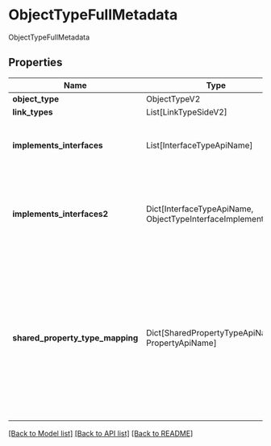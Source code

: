 # ObjectTypeFullMetadata

ObjectTypeFullMetadata

## Properties
| Name | Type | Required | Description |
| ------------ | ------------- | ------------- | ------------- |
**object_type** | ObjectTypeV2 | Yes |  |
**link_types** | List[LinkTypeSideV2] | Yes |  |
**implements_interfaces** | List[InterfaceTypeApiName] | Yes | A list of interfaces that this object type implements. |
**implements_interfaces2** | Dict[InterfaceTypeApiName, ObjectTypeInterfaceImplementation] | Yes | A list of interfaces that this object type implements and how it implements them. |
**shared_property_type_mapping** | Dict[SharedPropertyTypeApiName, PropertyApiName] | Yes | A map from shared property type API name to backing local property API name for the shared property types  present on this object type.  |


[[Back to Model list]](../../../README.md#models-v2-link) [[Back to API list]](../../../README.md#documentation-for-api-endpoints) [[Back to README]](../../../README.md)
